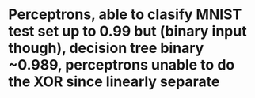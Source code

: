 # Perceptrons, able to clasify MNIST test set up to 0.99 but (binary input though), decision tree binary ~0.989, perceptrons unable to do the XOR since linearly separate
